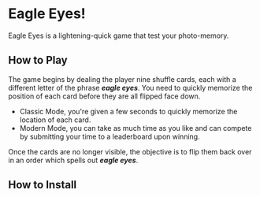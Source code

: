 # Eagle Eyes!
Eagle Eyes is a lightening-quick game that test your photo-memory.

## How to Play

The game begins by dealing the player nine shuffle cards, each with a different letter of the phrase ***eagle eyes***.
You need to quickly memorize the position of each card before they are all flipped face down.

 - Classic Mode, you're given a few seconds to quickly memorize the location of each card.
 - Modern Mode, you can take as much time as you like and can compete by submitting your time to a leaderboard upon winning.

Once the cards are no longer visible, the objective is to flip them back over in an order which spells out ***eagle eyes***.
## How to Install
